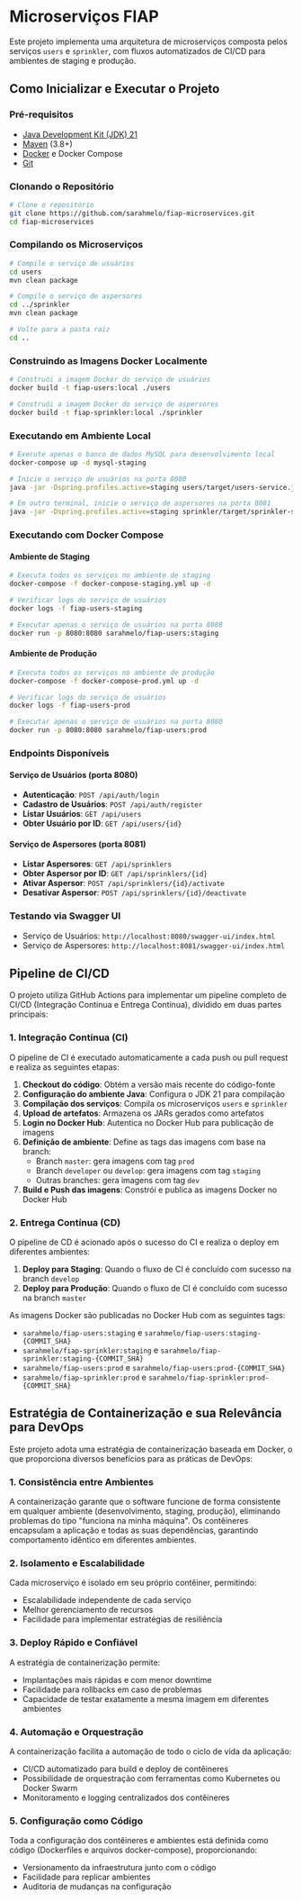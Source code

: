 # Microserviços FIAP

Este projeto implementa uma arquitetura de microserviços composta pelos serviços `users` e `sprinkler`, com fluxos automatizados de CI/CD para ambientes de staging e produção.

## Como Inicializar e Executar o Projeto

### Pré-requisitos

- [Java Development Kit (JDK) 21](https://www.oracle.com/java/technologies/downloads/#java21)
- [Maven](https://maven.apache.org/download.cgi) (3.8+)
- [Docker](https://www.docker.com/products/docker-desktop/) e Docker Compose
- [Git](https://git-scm.com/downloads)

### Clonando o Repositório

```bash
# Clone o repositório
git clone https://github.com/sarahmelo/fiap-microservices.git
cd fiap-microservices
```

### Compilando os Microserviços

```bash
# Compile o serviço de usuários
cd users
mvn clean package

# Compile o serviço de aspersores
cd ../sprinkler
mvn clean package

# Volte para a pasta raiz
cd ..
```

### Construindo as Imagens Docker Localmente

```bash
# Construói a imagem Docker do serviço de usuários
docker build -t fiap-users:local ./users

# Construói a imagem Docker do serviço de aspersores
docker build -t fiap-sprinkler:local ./sprinkler
```

### Executando em Ambiente Local

```bash
# Execute apenas o banco de dados MySQL para desenvolvimento local
docker-compose up -d mysql-staging

# Inicie o serviço de usuários na porta 8080
java -jar -Dspring.profiles.active=staging users/target/users-service.jar

# Em outro terminal, inicie o serviço de aspersores na porta 8081
java -jar -Dspring.profiles.active=staging sprinkler/target/sprinkler-service.jar
```

### Executando com Docker Compose

#### Ambiente de Staging

```bash
# Executa todos os serviços no ambiente de staging
docker-compose -f docker-compose-staging.yml up -d

# Verificar logs do serviço de usuários
docker logs -f fiap-users-staging

# Executar apenas o serviço de usuários na porta 8080
docker run -p 8080:8080 sarahmelo/fiap-users:staging
```

#### Ambiente de Produção

```bash
# Executa todos os serviços no ambiente de produção
docker-compose -f docker-compose-prod.yml up -d

# Verificar logs do serviço de usuários
docker logs -f fiap-users-prod

# Executar apenas o serviço de usuários na porta 8080
docker run -p 8080:8080 sarahmelo/fiap-users:prod
```

### Endpoints Disponíveis

#### Serviço de Usuários (porta 8080)

- **Autenticação**: `POST /api/auth/login`
- **Cadastro de Usuários**: `POST /api/auth/register`
- **Listar Usuários**: `GET /api/users`
- **Obter Usuário por ID**: `GET /api/users/{id}`

#### Serviço de Aspersores (porta 8081)

- **Listar Aspersores**: `GET /api/sprinklers`
- **Obter Aspersor por ID**: `GET /api/sprinklers/{id}`
- **Ativar Aspersor**: `POST /api/sprinklers/{id}/activate`
- **Desativar Aspersor**: `POST /api/sprinklers/{id}/deactivate`

### Testando via Swagger UI

- Serviço de Usuários: `http://localhost:8080/swagger-ui/index.html`
- Serviço de Aspersores: `http://localhost:8081/swagger-ui/index.html`

## Pipeline de CI/CD

O projeto utiliza GitHub Actions para implementar um pipeline completo de CI/CD (Integração Contínua e Entrega Contínua), dividido em duas partes principais:

### 1. Integração Contínua (CI)

O pipeline de CI é executado automaticamente a cada push ou pull request e realiza as seguintes etapas:

1. **Checkout do código**: Obtém a versão mais recente do código-fonte
2. **Configuração do ambiente Java**: Configura o JDK 21 para compilação
3. **Compilação dos serviços**: Compila os microserviços `users` e `sprinkler`
4. **Upload de artefatos**: Armazena os JARs gerados como artefatos
5. **Login no Docker Hub**: Autentica no Docker Hub para publicação de imagens
6. **Definição de ambiente**: Define as tags das imagens com base na branch:
   - Branch `master`: gera imagens com tag `prod`
   - Branch `developer` ou `develop`: gera imagens com tag `staging`
   - Outras branches: gera imagens com tag `dev`
7. **Build e Push das imagens**: Constrói e publica as imagens Docker no Docker Hub

### 2. Entrega Contínua (CD)

O pipeline de CD é acionado após o sucesso do CI e realiza o deploy em diferentes ambientes:

1. **Deploy para Staging**: Quando o fluxo de CI é concluído com sucesso na branch `develop`
2. **Deploy para Produção**: Quando o fluxo de CI é concluído com sucesso na branch `master`

As imagens Docker são publicadas no Docker Hub com as seguintes tags:
- `sarahmelo/fiap-users:staging` e `sarahmelo/fiap-users:staging-{COMMIT_SHA}`
- `sarahmelo/fiap-sprinkler:staging` e `sarahmelo/fiap-sprinkler:staging-{COMMIT_SHA}`
- `sarahmelo/fiap-users:prod` e `sarahmelo/fiap-users:prod-{COMMIT_SHA}`
- `sarahmelo/fiap-sprinkler:prod` e `sarahmelo/fiap-sprinkler:prod-{COMMIT_SHA}`

## Estratégia de Containerização e sua Relevância para DevOps

Este projeto adota uma estratégia de containerização baseada em Docker, o que proporciona diversos benefícios para as práticas de DevOps:

### 1. Consistência entre Ambientes

A containerização garante que o software funcione de forma consistente em qualquer ambiente (desenvolvimento, staging, produção), eliminando problemas do tipo "funciona na minha máquina". Os contêineres encapsulam a aplicação e todas as suas dependências, garantindo comportamento idêntico em diferentes ambientes.

### 2. Isolamento e Escalabilidade

Cada microserviço é isolado em seu próprio contêiner, permitindo:
- Escalabilidade independente de cada serviço
- Melhor gerenciamento de recursos
- Facilidade para implementar estratégias de resiliência

### 3. Deploy Rápido e Confiável

A estratégia de containerização permite:
- Implantações mais rápidas e com menor downtime
- Facilidade para rollbacks em caso de problemas
- Capacidade de testar exatamente a mesma imagem em diferentes ambientes

### 4. Automação e Orquestração

A containerização facilita a automação de todo o ciclo de vida da aplicação:
- CI/CD automatizado para build e deploy de contêineres
- Possibilidade de orquestração com ferramentas como Kubernetes ou Docker Swarm
- Monitoramento e logging centralizados dos contêineres

### 5. Configuração como Código

Toda a configuração dos contêineres e ambientes está definida como código (Dockerfiles e arquivos docker-compose), proporcionando:
- Versionamento da infraestrutura junto com o código
- Facilidade para replicar ambientes
- Auditoria de mudanças na configuração


